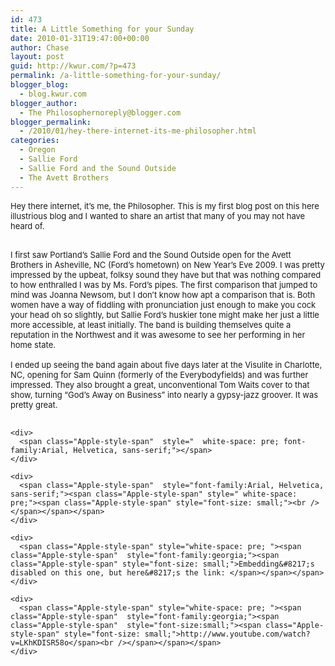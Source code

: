 ```yaml
---
id: 473
title: A Little Something for your Sunday
date: 2010-01-31T19:47:00+00:00
author: Chase
layout: post
guid: http://kwur.com/?p=473
permalink: /a-little-something-for-your-sunday/
blogger_blog:
  - blog.kwur.com
blogger_author:
  - The Philosophernoreply@blogger.com
blogger_permalink:
  - /2010/01/hey-there-internet-its-me-philosopher.html
categories:
  - Oregon
  - Sallie Ford
  - Sallie Ford and the Sound Outside
  - The Avett Brothers
---
```

<div class="pf-content">
  <p>
    <span class="Apple-style-span" style="font-size: small;">Hey there internet, it&#8217;s me, the Philosopher. This is my first blog post on this here illustrious blog and I wanted to share an artist that many of you may not have heard of.</span>
  </p>
  
  <div>
    <span class="Apple-style-span" style="font-size: small;"><br /></span>
  </div>
  
  <div>
    <span class="Apple-style-span" style="font-size: small;">I first saw Portland&#8217;s Sallie Ford and the Sound Outside open for the Avett Brothers in Asheville, NC (Ford&#8217;s hometown) on New Year&#8217;s Eve 2009. I was pretty impressed by the upbeat, folksy sound they have but that was nothing compared to how enthralled I was by Ms. Ford&#8217;s pipes. The first comparison that jumped to mind was Joanna Newsom, but I don&#8217;t know how apt a comparison that is. Both women have a way of fiddling with pronunciation just enough to make you cock your head oh so slightly, but Sallie Ford&#8217;s huskier tone might make her just a little more accessible, at least initially. The band is building themselves quite a reputation in the Northwest and it was awesome to see her performing in her home state.</span>
  </div>
  
  <div>
    <span class="Apple-style-span" style="font-size: small;"><br /></span>
  </div>
  
  <div>
    <span class="Apple-style-span" style="font-size: small;">I ended up seeing the band again about five days later at the Visulite in Charlotte, NC, opening for Sam Quinn (formerly of the Everybodyfields) and was further impressed. They also brought a great, unconventional Tom Waits cover to that show, turning &#8220;God&#8217;s Away on Business&#8221; into nearly a gypsy-jazz groover. It was pretty great.</span>
  </div>
  
  <div>
    <div>
      <span class="Apple-style-span" style="font-size: small;"><br /></span>
    </div>
    
    <div>
      <span class="Apple-style-span"  style="  white-space: pre; font-family:Arial, Helvetica, sans-serif;"></span>
    </div>
    
    <div>
      <span class="Apple-style-span"  style="font-family:Arial, Helvetica, sans-serif;"><span class="Apple-style-span" style=" white-space: pre;"><span class="Apple-style-span" style="font-size: small;"><br /></span></span></span>
    </div>
    
    <div>
      <span class="Apple-style-span" style="white-space: pre; "><span class="Apple-style-span"  style="font-family:georgia;"><span class="Apple-style-span" style="font-size: small;">Embedding&#8217;s disabled on this one, but here&#8217;s the link: </span></span></span>
    </div>
    
    <div>
      <span class="Apple-style-span" style="white-space: pre; "><span class="Apple-style-span"  style="font-family:georgia;"><span class="Apple-style-span"  style="font-size:small;"><span class="Apple-style-span" style="font-size: small;">http://www.youtube.com/watch?v=LKhKDISR58o</span><br /></span></span></span>
    </div>
  </div>
</div>